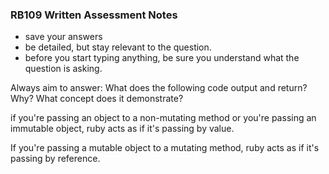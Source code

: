 ### RB109 Written Assessment Notes

- save your answers
- be detailed, but stay relevant to the question.
- before you start typing anything, be sure you understand what the question is asking.
 
Always aim to answer: What does the following code output and return? Why? What concept does it demonstrate?



if you're passing an object to a non-mutating method or you're passing an immutable object, ruby acts as if it's passing by value.

If you're passing a mutable object to a mutating method, ruby acts as if it's passing by reference.
